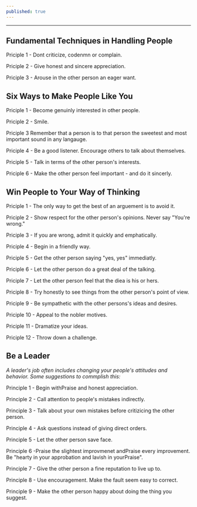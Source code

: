 ```yaml
---
published: true
---
```

-----
## Fundamental Techniques in Handling People

Priciple 1 - Dont criticize, codenmn or complain. 

Priciple 2 - Give honest and sincere appreciation. 

Priciple 3 - Arouse in the other person an eager want. 
 
## Six Ways to Make People Like You

Priciple 1 - Become genuinly interested in other people.

Priciple 2 - Smile.

Priciple 3 Remember that a person is to that person the sweetest and most important sound in any langauge. 

Priciple 4 - Be a good listener. Encourage others to talk about themselves. 

Priciple 5 - Talk in terms of the other person's interests. 

Priciple 6 - Make the other person feel important - and do it sincerly. 

## Win People to Your Way of Thinking

Priciple 1 - The only way to get the best of an arguement is to avoid it. 

Priciple 2 - Show respect for the other person's opinions. Never say "You're wrong."

Priciple 3 - If you are wrong, admit it quickly and emphatically. 

Priciple 4 - Begin in a friendly way.

Priciple 5 - Get the other person saying "yes, yes" immediatly. 

Priciple 6 - Let the other person do a great deal of the talking. 

Priciple 7 - Let the other person feel that the diea is his or hers.

Priciple 8 - Try honestly to see things from the other person's point of view.

Priciple 9 - Be sympathetic with the other persons's ideas and desires. 

Priciple 10 - Appeal to the nobler motives.

Priciple 11 - Dramatize your ideas.

Priciple 12 - Throw down a challenge. 


## Be a Leader 
<i>A leader's job often includes changing your people's attitudes and behavior. Some suggestions to commplish this:</i>

Principle 1 - Begin withPraise and honest appreciation.

Principle 2 - Call attention  to people's mistakes indirectly. 

Principle 3 - Talk about your own mistakes before critizicing the other person.

Principle 4 - Ask questions instead of giving direct orders. 

Principle 5 - Let the other person save face. 

Principle 6 -Praise the slightest improvmenet andPraise every improvement. Be "hearty in your approbation and lavish in yourPraise". 

Principle 7 - Give the other person a fine reputation to live up to. 

Principle 8 - Use encouragement. Make the fault seem easy to correct. 

Principle 9 - Make the other person happy about doing the thing you suggest.
